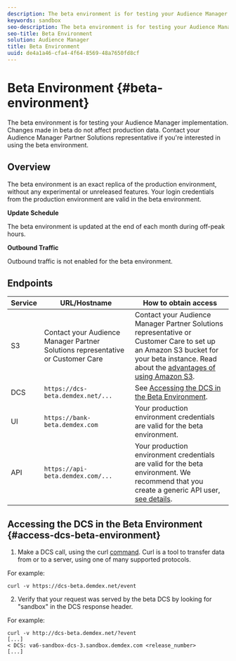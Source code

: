 ```yaml
---
description: The beta environment is for testing your Audience Manager implementation. Changes made in beta do not affect production data. Contact your Audience Manager Partner Solutions representative if you're interested in using the beta environment.
keywords: sandbox
seo-description: The beta environment is for testing your Audience Manager implementation. Changes made in beta do not affect production data. Contact your Audience Manager Partner Solutions representative if you're interested in using the beta environment.
seo-title: Beta Environment
solution: Audience Manager
title: Beta Environment
uuid: de4a1a46-cfa4-4f64-8569-48a7650fd8cf
---
```


# Beta Environment {#beta-environment}

The beta environment is for testing your Audience Manager implementation. Changes made in beta do not affect production data. Contact your Audience Manager Partner Solutions representative if you're interested in using the beta environment.

## Overview

The beta environment is an exact replica of the production environment, without any experimental or unreleased features. Your login credentials from the production environment are valid in the beta environment.

**Update Schedule**

The beta environment is updated at the end of each month during off-peak hours.

**Outbound Traffic**

Outbound traffic is not enabled for the beta environment.

<!-- 

Added re: AAM-30826.

 -->

## Endpoints



| Service | URL/Hostname | How to obtain access |
|--- |--- | --- |
|S3|Contact your Audience Manager Partner Solutions representative or Customer Care| Contact your Audience Manager Partner Solutions representative or Customer Care to set up an Amazon S3 bucket for your beta instance. Read about the [advantages of using Amazon S3](../reference/amazon-s3.md). |
|DCS|`https://dcs-beta.demdex.net/...`| See [Accessing the DCS in the Beta Environment](../reference/beta-environment.md#access-dcs-beta-environment). |
|UI|`https://bank-beta.demdex.com`| Your production environment credentials are valid for the beta environment. |
|API|`https://api-beta.demdex.com/...`| Your production environment credentials are valid for the beta environment. We recommend that you create a generic API user, [see details](../api/rest-api-main/aam-api-getting-started.md#requirements). |

## Accessing the DCS in the Beta Environment {#access-dcs-beta-environment}

1. Make a DCS call, using the curl [command](https://curl.haxx.se/docs/manpage.html). Curl is a tool to transfer data from or to a server, using one of many supported protocols.

For example:

`curl -v https://dcs-beta.demdex.net/event`

2. Verify that your request was served by the beta DCS by looking for "sandbox" in the DCS response header.

For example:

```
curl -v http://dcs-beta.demdex.net/?event
[...]
< DCS: va6-sandbox-dcs-3.sandbox.demdex.com <release_number>
[...]
```

<!--

1. Determine the load balancer's endpoint IP addresses.

   Run the `dig`  [command](https://en.wikipedia.org/wiki/Dig_(command)) to determine the IP address of the nearest load balancer. The `dig` command queries the Domain Name System and returns the name and IP addresses of the [!DNL Audience Manager] [!UICONTROL Data Collection Servers (DCS)].

   ```
   dig dcs-beta.demdex.net
   ...
   dcs-sandbox-1754093861.us-east-1.elb.amazonaws.com. 60 IN A 52.87.15.51
   dcs-sandbox-1754093861.us-east-1.elb.amazonaws.com. 60 IN A 50.16.150.8
   dcs-sandbox-1754093861.us-east-1.elb.amazonaws.com. 60 IN A 52.2.228.100
   ```

2. Using one of the addresses in the above table, add a static DNS entry in the [!DNL /etc/hosts] file.

   On Windows, modify [!DNL c:\WINDOWS\system32\drivers\etc\hosts].

   For example:

   [!DNL 52.87.15.51 *`samplepartner`*.demdex.net]

   >[!NOTE]
   >
   >The addresses change occasionally, so you must keep your [!DNL /etc/hosts] file up to date.

   Additionally, if you need to set up ID synchronization, you must add a similar entry for [!DNL dpm.demdex.net.]

   [!DNL 52.87.15.51 dpm.demdex.net]. 

3. Make a DCS call, using the `curl` [command](https://curl.haxx.se/docs/manpage.html). Curl is a tool to transfer data from or to a server, using one of many supported protocols.

   For example:

   [!DNL https://<domain>/event?product=camera] 

4. Verify that your request was served by the beta DCS by looking for "sandbox" in the DCS response header.

   For example:

   ```
   curl -v https://dcs-beta.demdex.net/?event
   [...]
   < DCS: va6-sandbox-dcs-3.sandbox.demdex.com <release_number>
   [...]
   ```

   -->